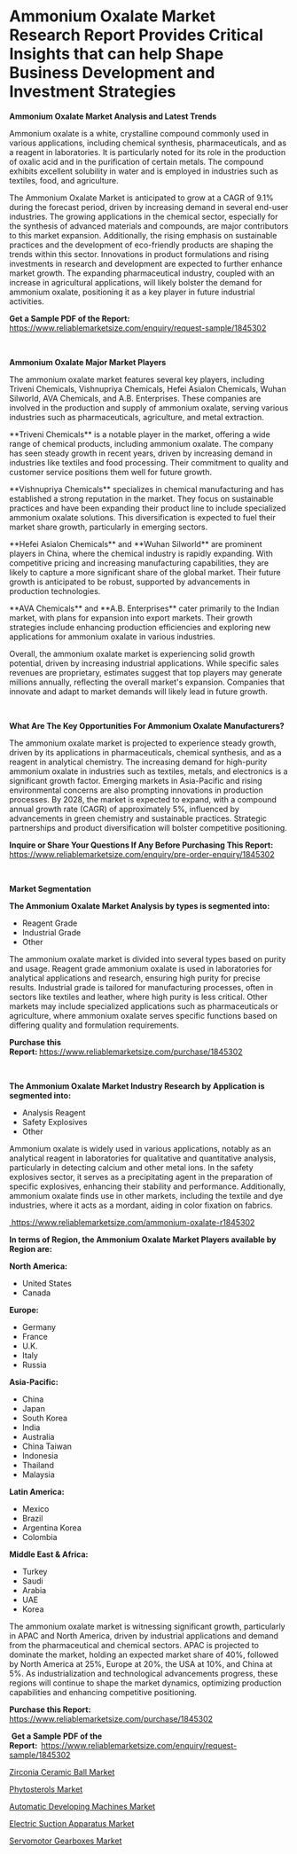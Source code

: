 <p><h1>Ammonium Oxalate Market Research Report Provides Critical Insights that can help Shape Business Development and Investment Strategies</h1></p><p><strong>Ammonium Oxalate Market Analysis and Latest Trends</strong></p>
<p><p>Ammonium oxalate is a white, crystalline compound commonly used in various applications, including chemical synthesis, pharmaceuticals, and as a reagent in laboratories. It is particularly noted for its role in the production of oxalic acid and in the purification of certain metals. The compound exhibits excellent solubility in water and is employed in industries such as textiles, food, and agriculture.</p><p>The Ammonium Oxalate Market is anticipated to grow at a CAGR of 9.1% during the forecast period, driven by increasing demand in several end-user industries. The growing applications in the chemical sector, especially for the synthesis of advanced materials and compounds, are major contributors to this market expansion. Additionally, the rising emphasis on sustainable practices and the development of eco-friendly products are shaping the trends within this sector. Innovations in product formulations and rising investments in research and development are expected to further enhance market growth. The expanding pharmaceutical industry, coupled with an increase in agricultural applications, will likely bolster the demand for ammonium oxalate, positioning it as a key player in future industrial activities.</p></p>
<p><strong>Get a Sample PDF of the Report:&nbsp;</strong> <a href="https://www.reliablemarketsize.com/enquiry/request-sample/1845302?utm_campaign=1131&utm_medium=2&utm_source=Github&utm_content=ia&utm_term=11112024&utm_id=ammonium-oxalate">https://www.reliablemarketsize.com/enquiry/request-sample/1845302</a></p>
<p>&nbsp;</p>
<p><strong>Ammonium Oxalate Major Market Players</strong></p>
<p><p>The ammonium oxalate market features several key players, including Triveni Chemicals, Vishnupriya Chemicals, Hefei Asialon Chemicals, Wuhan Silworld, AVA Chemicals, and A.B. Enterprises. These companies are involved in the production and supply of ammonium oxalate, serving various industries such as pharmaceuticals, agriculture, and metal extraction.</p><p>**Triveni Chemicals** is a notable player in the market, offering a wide range of chemical products, including ammonium oxalate. The company has seen steady growth in recent years, driven by increasing demand in industries like textiles and food processing. Their commitment to quality and customer service positions them well for future growth.</p><p>**Vishnupriya Chemicals** specializes in chemical manufacturing and has established a strong reputation in the market. They focus on sustainable practices and have been expanding their product line to include specialized ammonium oxalate solutions. This diversification is expected to fuel their market share growth, particularly in emerging sectors.</p><p>**Hefei Asialon Chemicals** and **Wuhan Silworld** are prominent players in China, where the chemical industry is rapidly expanding. With competitive pricing and increasing manufacturing capabilities, they are likely to capture a more significant share of the global market. Their future growth is anticipated to be robust, supported by advancements in production technologies.</p><p>**AVA Chemicals** and **A.B. Enterprises** cater primarily to the Indian market, with plans for expansion into export markets. Their growth strategies include enhancing production efficiencies and exploring new applications for ammonium oxalate in various industries.</p><p>Overall, the ammonium oxalate market is experiencing solid growth potential, driven by increasing industrial applications. While specific sales revenues are proprietary, estimates suggest that top players may generate millions annually, reflecting the overall market's expansion. Companies that innovate and adapt to market demands will likely lead in future growth.</p></p>
<p>&nbsp;</p>
<p><strong>What Are The Key Opportunities For Ammonium Oxalate Manufacturers?</strong></p>
<p><p>The ammonium oxalate market is projected to experience steady growth, driven by its applications in pharmaceuticals, chemical synthesis, and as a reagent in analytical chemistry. The increasing demand for high-purity ammonium oxalate in industries such as textiles, metals, and electronics is a significant growth factor. Emerging markets in Asia-Pacific and rising environmental concerns are also prompting innovations in production processes. By 2028, the market is expected to expand, with a compound annual growth rate (CAGR) of approximately 5%, influenced by advancements in green chemistry and sustainable practices. Strategic partnerships and product diversification will bolster competitive positioning.</p></p>
<p><strong>Inquire or Share Your Questions If Any Before Purchasing This Report:</strong> <a href="https://www.reliablemarketsize.com/enquiry/pre-order-enquiry/1845302?utm_campaign=1131&utm_medium=2&utm_source=Github&utm_content=ia&utm_term=11112024&utm_id=ammonium-oxalate">https://www.reliablemarketsize.com/enquiry/pre-order-enquiry/1845302</a></p>
<p>&nbsp;</p>
<p><strong>Market Segmentation</strong></p>
<p><strong>The Ammonium Oxalate Market Analysis by types is segmented into:</strong></p>
<p><ul><li>Reagent Grade</li><li>Industrial Grade</li><li>Other</li></ul></p>
<p><p>The ammonium oxalate market is divided into several types based on purity and usage. Reagent grade ammonium oxalate is used in laboratories for analytical applications and research, ensuring high purity for precise results. Industrial grade is tailored for manufacturing processes, often in sectors like textiles and leather, where high purity is less critical. Other markets may include specialized applications such as pharmaceuticals or agriculture, where ammonium oxalate serves specific functions based on differing quality and formulation requirements.</p></p>
<p><strong>Purchase this Report:&nbsp;</strong><a href="https://www.reliablemarketsize.com/purchase/1845302?utm_campaign=1131&utm_medium=2&utm_source=Github&utm_content=ia&utm_term=11112024&utm_id=ammonium-oxalate">https://www.reliablemarketsize.com/purchase/1845302</a></p>
<p>&nbsp;</p>
<p><strong>The Ammonium Oxalate Market Industry Research by Application is segmented into:</strong></p>
<p><ul><li>Analysis Reagent</li><li>Safety Explosives</li><li>Other</li></ul></p>
<p><p>Ammonium oxalate is widely used in various applications, notably as an analytical reagent in laboratories for qualitative and quantitative analysis, particularly in detecting calcium and other metal ions. In the safety explosives sector, it serves as a precipitating agent in the preparation of specific explosives, enhancing their stability and performance. Additionally, ammonium oxalate finds use in other markets, including the textile and dye industries, where it acts as a mordant, aiding in color fixation on fabrics.</p></p>
<p><a href="https://www.reliablemarketsize.com/ammonium-oxalate-r1845302?utm_campaign=1131&utm_medium=2&utm_source=Github&utm_content=ia&utm_term=11112024&utm_id=ammonium-oxalate">&nbsp;https://www.reliablemarketsize.com/ammonium-oxalate-r1845302</a></p>
<p><strong>In terms of Region, the Ammonium Oxalate Market Players available by Region are:</strong></p>
<p>
    <p> <strong> North America: </strong>
        <ul>
            <li>United States</li>
            <li>Canada</li>
        </ul>
        </p> 
    <p> <strong> Europe: </strong>
        <ul>
            <li>Germany</li>
            <li>France</li>
            <li>U.K.</li>
            <li>Italy</li>
            <li>Russia</li>
        </ul>
        </p> 
    <p> <strong> Asia-Pacific: </strong>
        <ul>
            <li>China</li>
            <li>Japan</li>
            <li>South Korea</li>
            <li>India</li>
            <li>Australia</li>
            <li>China Taiwan</li>
            <li>Indonesia</li>
            <li>Thailand</li>
            <li>Malaysia</li>
        </ul>
        </p> 
    <p> <strong> Latin America: </strong>
        <ul>
            <li>Mexico</li>
            <li>Brazil</li>
            <li>Argentina Korea</li>
            <li>Colombia</li>
        </ul>
        </p> 
    <p> <strong> Middle East & Africa: </strong>
        <ul>
            <li>Turkey</li>
            <li>Saudi</li>
            <li>Arabia</li>
            <li>UAE</li>
            <li>Korea</li>
        </ul>
    </p>
    </p>
<p><p>The ammonium oxalate market is witnessing significant growth, particularly in APAC and North America, driven by industrial applications and demand from the pharmaceutical and chemical sectors. APAC is projected to dominate the market, holding an expected market share of 40%, followed by North America at 25%, Europe at 20%, the USA at 10%, and China at 5%. As industrialization and technological advancements progress, these regions will continue to shape the market dynamics, optimizing production capabilities and enhancing competitive positioning.</p></p>
<p><strong>Purchase this Report: </strong><a href="https://www.reliablemarketsize.com/purchase/1845302?utm_campaign=1131&utm_medium=2&utm_source=Github&utm_content=ia&utm_term=11112024&utm_id=ammonium-oxalate">https://www.reliablemarketsize.com/purchase/1845302</a></p>
<p>&nbsp;<strong>Get a Sample PDF of the Report:&nbsp;&nbsp;</strong><a href="https://www.reliablemarketsize.com/enquiry/request-sample/1845302?utm_campaign=1131&utm_medium=2&utm_source=Github&utm_content=ia&utm_term=11112024&utm_id=ammonium-oxalate">https://www.reliablemarketsize.com/enquiry/request-sample/1845302</a></p>
<p><strong></strong></p>
<p><p><a href="https://github.com/annabelpric84w/Market-Research-Report-List-1/blob/main/zirconia-ceramic-ball-market.md?utm_campaign=1131&utm_medium=2&utm_source=Github&utm_content=ia&utm_term=11112024&utm_id=ammonium-oxalate">Zirconia Ceramic Ball Market</a></p><p><a href="https://github.com/anselmp21u/Market-Research-Report-List-1/blob/main/phytosterols-market.md?utm_campaign=1131&utm_medium=2&utm_source=Github&utm_content=ia&utm_term=11112024&utm_id=ammonium-oxalate">Phytosterols Market</a></p><p><a href="https://issuu.com/reportprime-2/docs/automatic-developing-machines-marke_38a0f13402fcda?utm_campaign=1131&utm_medium=2&utm_source=Github&utm_content=ia&utm_term=11112024&utm_id=ammonium-oxalate">Automatic Developing Machines Market</a></p><p><a href="https://issuu.com/reportprime-2/docs/electric-suction-apparatus-market-s_43ce17ac090bf3?utm_campaign=1131&utm_medium=2&utm_source=Github&utm_content=ia&utm_term=11112024&utm_id=ammonium-oxalate">Electric Suction Apparatus Market</a></p><p><a href="https://www.linkedin.com/pulse/analyzing-global-servomotor-gearboxes-market-growth-biqvc?utm_campaign=1131&utm_medium=2&utm_source=Github&utm_content=ia&utm_term=11112024&utm_id=ammonium-oxalate">Servomotor Gearboxes Market</a></p></p>